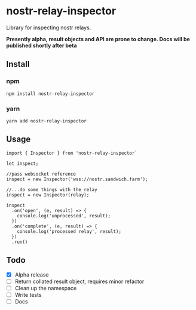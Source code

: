 # nostr-relay-inspector
Library for inspecting nostr relays. 

**Presently alpha, result objects and API are prone to change. Docs will be published shortly after beta**

## Install
### npm
`npm install nostr-relay-inspector`

### yarn
`yarn add nostr-relay-inspector`

## Usage

```
import { Inspector } from 'nostr-relay-inspector` 

let inspect;

//pass websocket reference 
inspect = new Inspector('wss://nostr.sandwich.farm');

//...do some things with the relay
inspect = new Inspector(relay);

inspect
  .on('open', (e, result) => {
    console.log('unprocessed', result);
  })
  .on('complete', (e, result) => {
    console.log('processed relay', result);
  })
  .run()
```

## Todo
- [x] Alpha release
- [ ] Return collated result object, requires minor refactor
- [ ] Clean up the namespace  
- [ ] Write tests
- [ ] Docs
